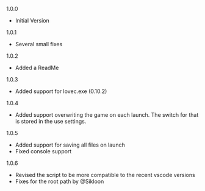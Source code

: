 1.0.0
- Initial Version

1.0.1
- Several small fixes

1.0.2
- Added a ReadMe

1.0.3
- Added support for lovec.exe (0.10.2)

1.0.4
- Added support overwriting the game on each launch. The switch for that is stored in the use settings.

1.0.5
- Added support for saving all files on launch
- Fixed console support

1.0.6
- Revised the script to be more compatible to the recent vscode versions
- Fixes for the root path by @Sikloon